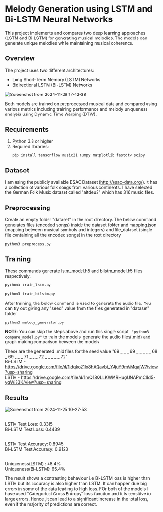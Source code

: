 # Melody Generation using LSTM and Bi-LSTM Neural Networks

This project implements and compares two deep learning approaches (LSTM and Bi-LSTM) for generating musical melodies. The models can generate unique melodies while maintaining musical coherence.

## Overview

The project uses two different architectures:
- Long Short-Term Memory (LSTM) Networks
- Bidirectional LSTM (Bi-LSTM) Networks

![Screenshot from 2024-11-26 17-12-38](https://github.com/user-attachments/assets/8f4d3d5e-a7dd-482d-ba51-eadfc34c2243)

Both models are trained on preprocessed musical data and compared using various metrics including training performance and melody uniqueness analysis using Dynamic Time Warping (DTW).


## Requirements

1. Python 3.8 or higher
2. Required libraries:
   ```bash
   pip install tensorflow music21 numpy matplotlib fastdtw scipy
   ```

## Dataset
I am using the publicly available ESAC Dataset (http://esac-data.org/). It has a collection of various folk songs from various continents. I have selected the German Folk Music dataset called "altdeu2" which has 316 music files.


## Preprocessing
Create an empty folder "dataset" in the root directory. The below command generates files (encoded songs) inside the dataset folder and mapping.json (mapping between musical symbols and integers) and file_dataset (single file containing all the encoded songs) in the root directory

```bash
python3 preprocess.py
```
## Training
These commands generate lstm_model.h5 and bilstm_model.h5 files respectively.
```bash
python3 train_lstm.py
```
```bash
python3 train_bilstm.py
```
After training, the below command is used to generate the audio file. You can try out giving any "seed" value from the files generated in "dataset" folder
```bash
python3 melody_generator.py
```
<b>NOTE</b>: You can skip the steps above and run this single script ``` "python3 compare_model.py"``` to train the models, generate the audio files(.mid) and graph making comparison between the models  

These are the generated .mid files for the seed value "69 _ _ _ 69 _ _ _ _ _ 68 _ 69 _ _ _ 71 _ _ _ 72 _ _ _ _ _ 72"
<br>Bi-LSTM - https://drive.google.com/file/d/1ldqko21Ix8hAQavbt_YJjuY9mVMqajW7/view?usp=sharing
<br>LSTM - https://drive.google.com/file/d/1mQ18QLLKWMRHugUNAPmCl1d5-ygWi33K/view?usp=sharing


## Results
![Screenshot from 2024-11-25 10-27-53](https://github.com/user-attachments/assets/1d854a0e-42c8-48bd-a847-9a5ea51fd777)

<br>LSTM Test Loss: 0.3315
<br>Bi-LSTM Test Loss: 0.4439

<br>LSTM Test Accuracy: 0.8945
<br>Bi-LSTM Test Accuracy: 0.9123

<br>Uniqueness(LSTM) : 48.4%
<br>Uniqueness(Bi-LSTM): 65.4%

The result shows a contrasting behaviour i.e Bi-LSTM loss is higher than LSTM but its accuracy is also higher than LSTM. It can happen due big errors in some of the data leading to high loss.
FOr both of the models I have used "Categorical Cross Entropy" loss function and it is sensitive to large errors. Hence ,it can lead to a significant increase in the total loss, even if the majority of predictions are correct.

